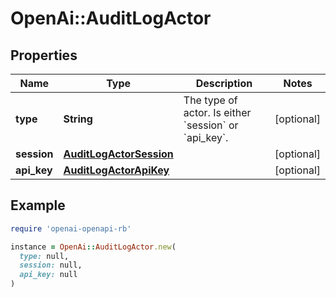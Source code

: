 # OpenAi::AuditLogActor

## Properties

| Name | Type | Description | Notes |
| ---- | ---- | ----------- | ----- |
| **type** | **String** | The type of actor. Is either &#x60;session&#x60; or &#x60;api_key&#x60;. | [optional] |
| **session** | [**AuditLogActorSession**](.md) |  | [optional] |
| **api_key** | [**AuditLogActorApiKey**](.md) |  | [optional] |

## Example

```ruby
require 'openai-openapi-rb'

instance = OpenAi::AuditLogActor.new(
  type: null,
  session: null,
  api_key: null
)
```


